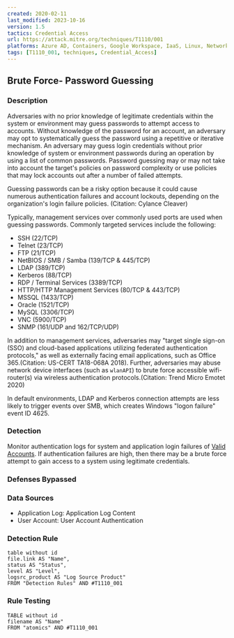 ```yaml
---
created: 2020-02-11
last_modified: 2023-10-16
version: 1.5
tactics: Credential Access
url: https://attack.mitre.org/techniques/T1110/001
platforms: Azure AD, Containers, Google Workspace, IaaS, Linux, Network, Office 365, SaaS, Windows, macOS
tags: [T1110_001, techniques, Credential_Access]
---
```


## Brute Force- Password Guessing

### Description

Adversaries with no prior knowledge of legitimate credentials within the system or environment may guess passwords to attempt access to accounts. Without knowledge of the password for an account, an adversary may opt to systematically guess the password using a repetitive or iterative mechanism. An adversary may guess login credentials without prior knowledge of system or environment passwords during an operation by using a list of common passwords. Password guessing may or may not take into account the target's policies on password complexity or use policies that may lock accounts out after a number of failed attempts.

Guessing passwords can be a risky option because it could cause numerous authentication failures and account lockouts, depending on the organization's login failure policies. (Citation: Cylance Cleaver)

Typically, management services over commonly used ports are used when guessing passwords. Commonly targeted services include the following:

* SSH (22/TCP)
* Telnet (23/TCP)
* FTP (21/TCP)
* NetBIOS / SMB / Samba (139/TCP & 445/TCP)
* LDAP (389/TCP)
* Kerberos (88/TCP)
* RDP / Terminal Services (3389/TCP)
* HTTP/HTTP Management Services (80/TCP & 443/TCP)
* MSSQL (1433/TCP)
* Oracle (1521/TCP)
* MySQL (3306/TCP)
* VNC (5900/TCP)
* SNMP (161/UDP and 162/TCP/UDP)

In addition to management services, adversaries may "target single sign-on (SSO) and cloud-based applications utilizing federated authentication protocols," as well as externally facing email applications, such as Office 365.(Citation: US-CERT TA18-068A 2018). Further, adversaries may abuse network device interfaces (such as `wlanAPI`) to brute force accessible wifi-router(s) via wireless authentication protocols.(Citation: Trend Micro Emotet 2020)

In default environments, LDAP and Kerberos connection attempts are less likely to trigger events over SMB, which creates Windows "logon failure" event ID 4625.

### Detection

Monitor authentication logs for system and application login failures of [Valid Accounts](https://attack.mitre.org/techniques/T1078). If authentication failures are high, then there may be a brute force attempt to gain access to a system using legitimate credentials.

### Defenses Bypassed



### Data Sources

  - Application Log: Application Log Content
  -  User Account: User Account Authentication
### Detection Rule

```dataview
table without id
file.link AS "Name",
status AS "Status",
level AS "Level",
logsrc_product AS "Log Source Product"
FROM "Detection Rules" AND #T1110_001
```

### Rule Testing

```dataview
TABLE without id
filename AS "Name"
FROM "atomics" AND #T1110_001
```
